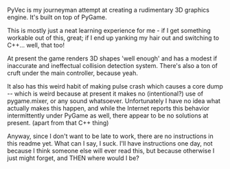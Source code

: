 PyVec is my journeyman attempt at creating a rudimentary 3D graphics engine. It's built on top of PyGame.

This is mostly just a neat learning experience for me - if I get something workable out of this, great; if I end up yanking my hair out and switching to C++... well, that too!

At present the game renders 3D shapes 'well enough' and has a modest if inaccurate and ineffectual collision detection system. There's also a ton of cruft under the main controller, because yeah.

It also has this weird habit of making pulse crash which causes a core dump -- which is weird because at present it makes no (intentional?) use of pygame.mixer, or any sound whatsoever. Unfortunately I have no idea what actually makes this happen, and while the Internet reports this behavior intermittently under PyGame as well, there appear to be no solutions at present. (apart from that C++ thing)

Anyway, since I don't want to be late to work, there are no instructions in this readme yet. What can I say, I suck. I'll have instructions one day, not because I think someone else will ever read this, but because otherwise I just might forget, and THEN where would I be?
